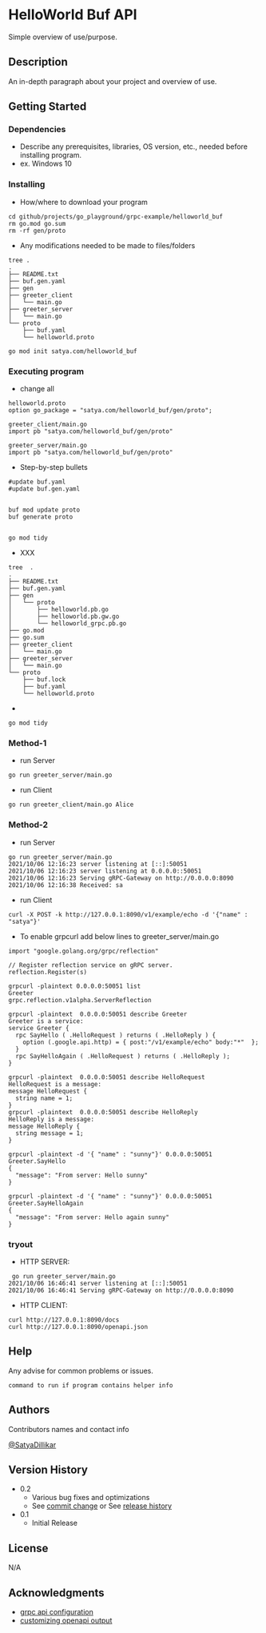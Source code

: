 # HelloWorld Buf API

Simple overview of use/purpose.

## Description

An in-depth paragraph about your project and overview of use.

## Getting Started

### Dependencies

* Describe any prerequisites, libraries, OS version, etc., needed before installing program.
* ex. Windows 10

### Installing

* How/where to download your program

```
cd github/projects/go_playground/grpc-example/helloworld_buf
rm go.mod go.sum
rm -rf gen/proto
```

* Any modifications needed to be made to files/folders

```
tree .
.
├── README.txt
├── buf.gen.yaml
├── gen
├── greeter_client
│   └── main.go
├── greeter_server
│   └── main.go
└── proto
    ├── buf.yaml
    └── helloworld.proto
```


```
go mod init satya.com/helloworld_buf
```
### Executing program

* change all
```
helloworld.proto
option go_package = "satya.com/helloworld_buf/gen/proto";

greeter_client/main.go
import pb "satya.com/helloworld_buf/gen/proto"

greeter_server/main.go
import pb "satya.com/helloworld_buf/gen/proto"
```

* Step-by-step bullets
```
#update buf.yaml
#update buf.gen.yaml


buf mod update proto
buf generate proto


go mod tidy
```

* XXX

```
tree  .
.
├── README.txt
├── buf.gen.yaml
├── gen
│   └── proto
│       ├── helloworld.pb.go
│       ├── helloworld.pb.gw.go
│       └── helloworld_grpc.pb.go
├── go.mod
├── go.sum
├── greeter_client
│   └── main.go
├── greeter_server
│   └── main.go
└── proto
    ├── buf.lock
    ├── buf.yaml
    └── helloworld.proto
```

* 
```
go mod tidy
```

### Method-1
* run Server
```
go run greeter_server/main.go
```


* run Client 
```
go run greeter_client/main.go Alice
```

### Method-2

* run Server
```
go run greeter_server/main.go
2021/10/06 12:16:23 server listening at [::]:50051
2021/10/06 12:16:23 server listening at 0.0.0.0::50051
2021/10/06 12:16:23 Serving gRPC-Gateway on http://0.0.0.0:8090
2021/10/06 12:16:38 Received: sa
```

* run Client 
```
curl -X POST -k http://127.0.0.1:8090/v1/example/echo -d '{"name" : "satya"}'

```

* To enable grpcurl add below lines to greeter_server/main.go 
```
import "google.golang.org/grpc/reflection"

// Register reflection service on gRPC server.
reflection.Register(s)
```

```
grpcurl -plaintext 0.0.0.0:50051 list
Greeter
grpc.reflection.v1alpha.ServerReflection
```

```
grpcurl -plaintext  0.0.0.0:50051 describe Greeter
Greeter is a service:
service Greeter {
  rpc SayHello ( .HelloRequest ) returns ( .HelloReply ) {
    option (.google.api.http) = { post:"/v1/example/echo" body:"*"  };
  }
  rpc SayHelloAgain ( .HelloRequest ) returns ( .HelloReply );
}

grpcurl -plaintext  0.0.0.0:50051 describe HelloRequest
HelloRequest is a message:
message HelloRequest {
  string name = 1;
}
grpcurl -plaintext  0.0.0.0:50051 describe HelloReply
HelloReply is a message:
message HelloReply {
  string message = 1;
}

grpcurl -plaintext -d '{ "name" : "sunny"}' 0.0.0.0:50051 Greeter.SayHello
{
  "message": "From server: Hello sunny"
}

grpcurl -plaintext -d '{ "name" : "sunny"}' 0.0.0.0:50051 Greeter.SayHelloAgain
{
  "message": "From server: Hello again sunny"
}
```

### tryout

* HTTP SERVER:
```
 go run greeter_server/main.go
2021/10/06 16:46:41 server listening at [::]:50051
2021/10/06 16:46:41 Serving gRPC-Gateway on http://0.0.0.0:8090
```

* HTTP CLIENT:
```
curl http://127.0.0.1:8090/docs
curl http://127.0.0.1:8090/openapi.json
```

## Help

Any advise for common problems or issues.
```
command to run if program contains helper info
```

## Authors

Contributors names and contact info

[@SatyaDillikar](https://twitter.com/SatyaDillikar)

## Version History

* 0.2
    * Various bug fixes and optimizations
    * See [commit change]() or See [release history]()
* 0.1
    * Initial Release

## License

N/A

## Acknowledgments
* [grpc api configuration](https://grpc-ecosystem.github.io/grpc-gateway/docs/mapping/grpc_api_configuration/)
* [customizing openapi output](https://grpc-ecosystem.github.io/grpc-gateway/docs/mapping/customizing_openapi_output/)